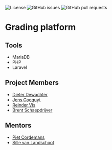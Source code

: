![[License](https://img.shields.io/badge/License-Apache%202.0-blue.svg)](https://opensource.org/licenses/Apache-2.0)
![GitHub issues](https://img.shields.io/github/issues/vives-projectweek-1-2020/projectweek-1-DJ-R-B.gg)
![GitHub pull requests](https://img.shields.io/github/issues-pr/vives-projectweek-1-2020/projectweek-1-DJ-R-B.gg)

# Grading platform

## Tools

* MariaDB
* PHP
* Laravel

## Project Members

* [Dieter Dewachter](https://github.com/dieterdewachter)
* [Jens Cocquyt](https://github.com/Jens-C)
* [Reinder Vis](https://github.com/rvis15)
* [Brent Schaepdrijver](https://github.com/)

## Mentors

* [Piet Cordemans](https://github.com/pcordemans)
* [Sille van Landschoot](https://github.com/sillevl)